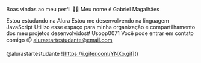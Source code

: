 Boas vindas ao meu perfil 💙💙
Meu nome é Gabriel Magalhães

Estou estudando na Alura
Estou me desenvolvendo na linguagem JavaScript
Utilizo esse espaço para minha organização e compartilhamento dos meu projetos desenvolvidos# Usopp0071
Você pode entrar em contato comigo 📫
alurastartestudante@email.com

@alurastartestudante
![https://i.gifer.com/YNXo.gif]()
